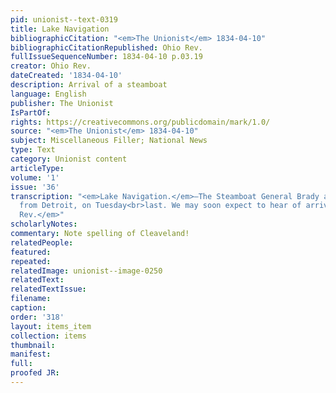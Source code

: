 ```yaml
---
pid: unionist--text-0319
title: Lake Navigation
bibliographicCitation: "<em>The Unionist</em> 1834-04-10"
bibliographicCitationRepublished: Ohio Rev.
fullIssueSequenceNumber: 1834-04-10 p.03.19
creator: Ohio Rev.
dateCreated: '1834-04-10'
description: Arrival of a steamboat
language: English
publisher: The Unionist
IsPartOf: 
rights: https://creativecommons.org/publicdomain/mark/1.0/
source: "<em>The Unionist</em> 1834-04-10"
subject: Miscellaneous Filler; National News
type: Text
category: Unionist content
articleType: 
volume: '1'
issue: '36'
transcription: "<em>Lake Navigation.</em>—The Steamboat General Brady arrived at Cleaveland,
  from Detroit, on Tuesday<br>last. We may soon expect to hear of arrivals at Buffalo.—<br><em>Ohio
  Rev.</em>"
scholarlyNotes: 
commentary: Note spelling of Cleaveland!
relatedPeople: 
featured: 
repeated: 
relatedImage: unionist--image-0250
relatedText: 
relatedTextIssue: 
filename: 
caption: 
order: '318'
layout: items_item
collection: items
thumbnail: 
manifest: 
full: 
proofed JR: 
---
```

